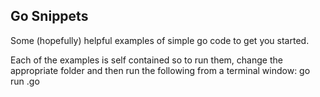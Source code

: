 Go Snippets
-----------

Some (hopefully) helpful examples of simple go code to get you started.

Each of the examples is self contained so to run them, change the appropriate folder
and then run the following from a terminal window:
go run <filename>.go
